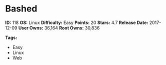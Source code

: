 # Bashed

**ID:** 118
**OS:** Linux
**Difficulty:** Easy
**Points:** 20
**Stars:** 4.7
**Release Date:** 2017-12-09
**User Owns:** 36,164
**Root Owns:** 30,836

**Tags:**
- Easy
- Linux
- Web

